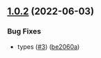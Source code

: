 ## [1.0.2](https://github.com/dankreiger/fetch-woof/compare/v1.0.1...v1.0.2) (2022-06-03)


### Bug Fixes

* types ([#3](https://github.com/dankreiger/fetch-woof/issues/3)) ([be2060a](https://github.com/dankreiger/fetch-woof/commit/be2060a09b86a9a0a4b4e16111da8569e3682e8b))
